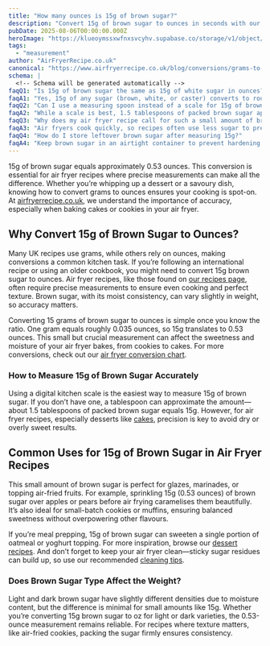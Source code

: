 ```yaml
---
title: "How many ounces is 15g of brown sugar?"
description: "Convert 15g of brown sugar to ounces in seconds with our simple guide. Perfect for air fryer recipes and precise baking measurements."
pubDate: 2025-08-06T00:00:00.000Z
heroImage: "https://klueoymssxwfnxsvcyhv.supabase.co/storage/v1/object/public/Shmucket/15g-brown-sugar-to-ounces.webp"
tags:
  - "measurement"
author: "AirFryerRecipe.co.uk"
canonical: "https://www.airfryerrecipe.co.uk/blog/conversions/grams-to-ounces/15g-brown-sugar-to-ounces"
schema: |
  <!-- Schema will be generated automatically -->
faqQ1: "Is 15g of brown sugar the same as 15g of white sugar in ounces?"
faqA1: "Yes, 15g of any sugar (brown, white, or caster) converts to roughly 0.53 ounces. However, brown sugar is denser when packed, so always measure by weight for accuracy, especially in air fryer recipes where moisture affects results."
faqQ2: "Can I use a measuring spoon instead of a scale for 15g of brown sugar?"
faqA2: "While a scale is best, 1.5 tablespoons of packed brown sugar approximates 15g. For air fryer baking, though, even small discrepancies can alter texture, so weighing is ideal. Check our conversion chart for more tips."
faqQ3: "Why does my air fryer recipe call for such a small amount of brown sugar?"
faqA3: "Air fryers cook quickly, so recipes often use less sugar to prevent over-caramelisation or burning. 15g (0.53 ounces) adds subtle sweetness without overwhelming dishes like glazed vegetables or single-serving desserts."
faqQ4: "How do I store leftover brown sugar after measuring 15g?"
faqA4: "Keep brown sugar in an airtight container to prevent hardening. If it dries out, add a slice of bread or a damp paper towel to restore moisture. Proper storage ensures it’s ready for your next air fryer recipe."
---
```

<p>15g of brown sugar equals approximately 0.53 ounces. This conversion is essential for air fryer recipes where precise measurements can make all the difference. Whether you’re whipping up a dessert or a savoury dish, knowing how to convert grams to ounces ensures your cooking is spot-on. At <a href=https://www.airfryerrecipe.co.uk>airfryerrecipe.co.uk</a>, we understand the importance of accuracy, especially when baking cakes or cookies in your air fryer.</p>  

<h2>Why Convert 15g of Brown Sugar to Ounces?</h2>  
<p>Many UK recipes use grams, while others rely on ounces, making conversions a common kitchen task. If you’re following an international recipe or using an older cookbook, you might need to convert 15g brown sugar to ounces. Air fryer recipes, like those found on <a href=https://www.airfryerrecipe.co.uk/recipes>our recipes page</a>, often require precise measurements to ensure even cooking and perfect texture. Brown sugar, with its moist consistency, can vary slightly in weight, so accuracy matters.</p>  

<p>Converting 15 grams of brown sugar to ounces is simple once you know the ratio. One gram equals roughly 0.035 ounces, so 15g translates to 0.53 ounces. This small but crucial measurement can affect the sweetness and moisture of your air fryer bakes, from cookies to cakes. For more conversions, check out our <a href=https://www.airfryerrecipe.co.uk/air-fryer-conversion-chart>air fryer conversion chart</a>.</p>  

<h3>How to Measure 15g of Brown Sugar Accurately</h3>  
<p>Using a digital kitchen scale is the easiest way to measure 15g of brown sugar. If you don’t have one, a tablespoon can approximate the amount—about 1.5 tablespoons of packed brown sugar equals 15g. However, for air fryer recipes, especially desserts like <a href=https://www.airfryerrecipe.co.uk/recipe-category/cakes>cakes</a>, precision is key to avoid dry or overly sweet results.</p>  

<h2>Common Uses for 15g of Brown Sugar in Air Fryer Recipes</h2>  
<p>This small amount of brown sugar is perfect for glazes, marinades, or topping air-fried fruits. For example, sprinkling 15g (0.53 ounces) of brown sugar over apples or pears before air frying caramelises them beautifully. It’s also ideal for small-batch cookies or muffins, ensuring balanced sweetness without overpowering other flavours.</p>  

<p>If you’re meal prepping, 15g of brown sugar can sweeten a single portion of oatmeal or yoghurt topping. For more inspiration, browse our <a href=https://www.airfryerrecipe.co.uk/recipe-category/dessert>dessert recipes</a>. And don’t forget to keep your air fryer clean—sticky sugar residues can build up, so use our recommended <a href=https://www.airfryerrecipe.co.uk/air-fryer-cleaner>cleaning tips</a>.</p>  

<h3>Does Brown Sugar Type Affect the Weight?</h3>  
<p>Light and dark brown sugar have slightly different densities due to moisture content, but the difference is minimal for small amounts like 15g. Whether you’re converting 15g brown sugar to oz for light or dark varieties, the 0.53-ounce measurement remains reliable. For recipes where texture matters, like air-fried cookies, packing the sugar firmly ensures consistency.</p>
